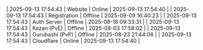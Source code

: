 | 2025-09-13 17:54:43 | Website | Online | 2025-09-13 17:54:40 |
| 2025-09-13 17:54:43 | Registration | Offline | 2025-09-09 16:40:23 |
| 2025-09-13 17:54:43 | Auth Server | Offline | 2025-08-18 09:33:31 |
| 2025-09-13 17:54:43 | Kezan (PvE) | Offline | 2025-08-03 17:58:02 |
| 2025-09-13 17:54:43 | Gurubashi (PvP) | Offline | 2025-08-23 21:44:06 |
| 2025-09-13 17:54:43 | Cloudflare | Online | 2025-09-13 17:54:40 |
